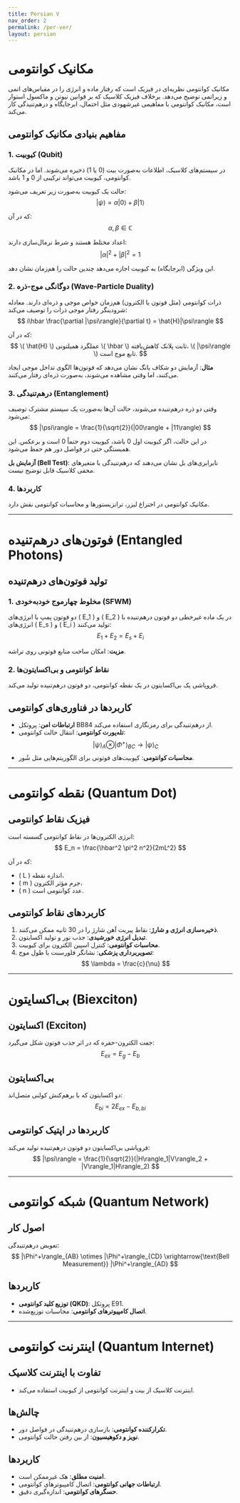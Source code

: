 ```yaml
---
title: Persian V
nav_order: 2
permalink: /per-ver/
layout: persian
---
```


# مکانیک کوانتومی
مکانیک کوانتومی نظریه‌ای در فیزیک است که رفتار ماده و انرژی را در مقیاس‌های اتمی و زیراتمی توضیح می‌دهد. برخلاف فیزیک کلاسیک که بر قوانین نیوتن و ماکسول استوار است، مکانیک کوانتومی با مفاهیمی غیرشهودی مثل احتمال، ابرجایگاه و درهم‌تنیدگی کار می‌کند.

## مفاهیم بنیادی مکانیک کوانتومی

### 1. کیوبیت (Qubit)
در سیستم‌های کلاسیک، اطلاعات به‌صورت بیت (0 یا 1) ذخیره می‌شوند. اما در مکانیک کوانتومی، کیوبیت می‌تواند ترکیبی از 0 و 1 باشد.

حالت یک کیوبیت به‌صورت زیر تعریف می‌شود:
$$
|\psi\rangle = \alpha|0\rangle + \beta|1\rangle
$$

که در آن:
$$
\alpha, \beta \in \mathbb{C}
$$

اعداد مختلط هستند و شرط نرمال‌سازی دارند:
$$
|\alpha|^2 + |\beta|^2 = 1
$$

این ویژگی (ابرجایگاه) به کیوبیت اجازه می‌دهد چندین حالت را هم‌زمان نشان دهد.

### 2. دوگانگی موج-ذره (Wave-Particle Duality)

ذرات کوانتومی (مثل فوتون یا الکترون) هم‌زمان خواص موجی و ذره‌ای دارند. معادله شرودینگر رفتار موجی ذرات را توصیف می‌کند:
$$
i\hbar \frac{\partial |\psi\rangle}{\partial t} = \hat{H}|\psi\rangle
$$

که در آن:
$$
\( \hat{H} \) عملگرد همیلتونی
\( \hbar \) ثابت پلانک کاهش‌یافته، 
\( |\psi\rangle \) تابع موج است.
$$

**مثال**: آزمایش دو شکاف یانگ نشان می‌دهد که فوتون‌ها الگوی تداخل موجی ایجاد می‌کنند، اما وقتی مشاهده می‌شوند، به‌صورت ذره‌ای رفتار می‌کنند.

### 3. درهم‌تنیدگی (Entanglement)
وقتی دو ذره درهم‌تنیده می‌شوند، حالت آن‌ها به‌صورت یک سیستم مشترک توصیف می‌شود:
$$
|\psi\rangle = \frac{1}{\sqrt{2}}(|00\rangle + |11\rangle)
$$

در این حالت، اگر کیوبیت اول 0 باشد، کیوبیت دوم حتماً 0 است و برعکس. این همبستگی حتی در فواصل دور هم حفظ می‌شود.

**آزمایش بل (Bell Test)**: نابرابری‌های بل نشان می‌دهند که درهم‌تنیدگی با متغیرهای مخفی کلاسیک قابل توضیح نیست.

### 4. کاربردها
مکانیک کوانتومی در اختراع لیزر، ترانزیستورها و محاسبات کوانتومی نقش دارد.

---

# فوتون‌های درهم‌تنیده (Entangled Photons)

## تولید فوتون‌های درهم‌تنیده

### 1. مخلوط چهارموج خودبه‌خودی (SFWM)

دو فوتون پمپ با انرژی‌های \( E_1 \) و \( E_2 \) در یک ماده غیرخطی دو فوتون درهم‌تنیده با انرژی‌های \( E_s \) و \( E_i \) تولید می‌کنند:
$$
E_1 + E_2 = E_s + E_i
$$

**مزیت**: امکان ساخت منابع فوتونی روی تراشه.

### 2. نقاط کوانتومی و بی‌اکسایتون‌ها

فروپاشی یک بی‌اکسایتون در یک نقطه کوانتومی، دو فوتون درهم‌تنیده تولید می‌کند.

## کاربردها در فناوری‌های کوانتومی

- **ارتباطات امن**: پروتکل BB84 از درهم‌تنیدگی برای رمزنگاری استفاده می‌کند.
- **تله‌پورت کوانتومی**: انتقال حالت کوانتومی:
  $$
  |\psi\rangle_A \otimes |\Phi^+\rangle_{BC} \rightarrow |\psi\rangle_C
  $$
- **محاسبات کوانتومی**: کیوبیت‌های فوتونی برای الگوریتم‌هایی مثل شُور.

---

# نقطه کوانتومی (Quantum Dot)

## فیزیک نقاط کوانتومی

انرژی الکترون‌ها در نقاط کوانتومی گسسته است:
$$
E_n = \frac{\hbar^2 \pi^2 n^2}{2mL^2}
$$

که در آن:
- \( L \) اندازه نقطه،
- \( m \) جرم مؤثر الکترون،
- \( n \) عدد کوانتومی است.

## کاربردهای نقاط کوانتومی

1. **ذخیره‌سازی انرژی و شارژ**: نقاط پیریت آهن شارژ را در 30 ثانیه ممکن می‌کنند.
2. **تبدیل انرژی خورشیدی**: جذب نور و تولید اکسایتون.
3. **محاسبات کوانتومی**: کنترل اسپین الکترون برای کیوبیت.
4. **تصویربرداری پزشکی**: نشانگر فلورسنت با طول موج:
  $$
  \lambda = \frac{c}{\nu}
  $$

---

# بی‌اکسایتون (Biexciton)

## اکسایتون (Exciton)

جفت الکترون-حفره که در اثر جذب فوتون شکل می‌گیرد:
$$
E_{ex} = E_g - E_b
$$

## بی‌اکسایتون

دو اکسایتون که با برهم‌کنش کولنی متصل‌اند:
$$
E_{bi} = 2E_{ex} - E_{b,bi}
$$

## کاربردها در اپتیک کوانتومی

فروپاشی بی‌اکسایتون دو فوتون درهم‌تنیده تولید می‌کند:
$$
|\psi\rangle = \frac{1}{\sqrt{2}}(|H\rangle_1|V\rangle_2 + |V\rangle_1|H\rangle_2)
$$

---

# شبکه کوانتومی (Quantum Network)

## اصول کار

تعویض درهم‌تنیدگی:
$$
|\Phi^+\rangle_{AB} \otimes |\Phi^+\rangle_{CD} \xrightarrow{\text{Bell Measurement}} |\Phi^+\rangle_{AD}
$$

## کاربردها

- **توزیع کلید کوانتومی (QKD)**: پروتکل E91.
- **اتصال کامپیوترهای کوانتومی**: محاسبات توزیع‌شده.

---

# اینترنت کوانتومی (Quantum Internet)

## تفاوت با اینترنت کلاسیک

- اینترنت کلاسیک از بیت و اینترنت کوانتومی از کیوبیت استفاده می‌کند.

## چالش‌ها

- **تکرارکننده کوانتومی**: بازسازی درهم‌تنیدگی در فواصل دور.
- **نویز و دکوهیسیون**: از بین رفتن حالت کوانتومی.

## کاربردها

- **امنیت مطلق**: هک غیرممکن است.
- **ارتباطات جهانی کوانتومی**: اتصال کامپیوترهای کوانتومی.
- **حسگرهای کوانتومی**: اندازه‌گیری دقیق.

